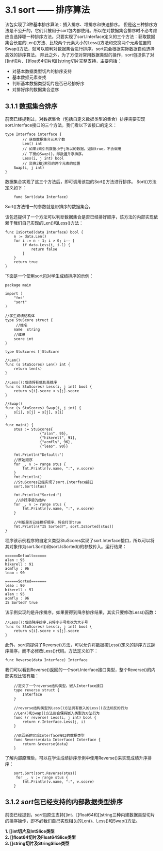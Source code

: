 # 3.1 sort —— 排序算法 #

该包实现了3种基本排序算法：插入排序、堆排序和快速排序。
但是这三种排序方法是不公开的，它们只被用于sort包内部使用。所以在对数据集合排序时不必考虑应当选择哪一种排序方法，只要实现了sort.Interface定义的三个方法：获取数据集合长度的Len()方法、比较两个元素大小的Less()方法和交换两个元素位置的Swap()方法，就可以顺利对数据集合进行排序。sort包会根据实际数据自动选择高效的排序算法。
除此之外，为了方便对常用数据类型的操作，sort包提供了对[]int切片、[]float64切片和[]string切片完整支持，主要包括：
- 对基本数据类型切片的排序支持
- 基本数据元素查找
- 判断基本数据类型切片是否已经排好序
- 对排好序的数据集合逆序

## 3.1.1 数据集合排序 ##

前面已经提到过，对数据集合（包括自定义数据类型的集合）排序需要实现sort.Interface接口的三个方法，我们看以下该接口的定义：

	type Interface interface {
    		// 获取数据集合元素个数
    		Len() int
    		// 如果i索引的数据小于j所以的数据，返回true，不会调用
			// 下面的Swap()，即数据升序排序。
    		Less(i, j int) bool
    		// 交换i和j索引的两个元素的位置
		Swap(i, j int)
	}
	
数据集合实现了这三个方法后，即可调用该包的Sort()方法进行排序。
Sort()方法定义如下：
	
        func Sort(data Interface)

Sort()方法惟一的参数就是带排序的数据集合。

该包还提供了一个方法可以判断数据集合是否已经排好顺序，该方法的内部实现依赖于我们自己实现的Len()和Less()方法：

    func IsSorted(data Interface) bool {
        n := data.Len()
        for i := n - 1; i > 0; i-- {
            if data.Less(i, i-1) {
                return false
            }
        }
        return true
    }

下面是一个使用sort包对学生成绩排序的示例：

```golang
package main

import (
	"fmt"
	"sort"
)

//学生成绩结构体
type StuScore struct {
     //姓名
    name  string
    //成绩
    score int
}

type StuScores []StuScore

//Len()
func (s StuScores) Len() int {
	return len(s)
}

//Less():成绩将有低到高排序
func (s StuScores) Less(i, j int) bool {
	return s[i].score < s[j].score
}

//Swap()
func (s StuScores) Swap(i, j int) {
	s[i], s[j] = s[j], s[i]
}

func main() {
    stus := StuScores{
                {"alan", 95},
                {"hikerell", 91},
                {"acmfly", 96},
                {"leao", 90}}

    fmt.Println("Default:")
    //原始顺序
    for _, v := range stus {
        fmt.Println(v.name, ":", v.score)
    }
    fmt.Println()
    //StuScores已经实现了sort.Interface接口
    sort.Sort(stus)
    
    fmt.Println("Sorted:")
     //排好序后的结构
    for _, v := range stus {
        fmt.Println(v.name, ":", v.score)
    }

    //判断是否已经排好顺序，将会打印true
    fmt.Println("IS Sorted?", sort.IsSorted(stus))
}
```
程序该示例程序的自定义类型StuScores实现了sort.Interface接口，所以可以将其对象作为sort.Sort()和sort.IsSorted()的参数传入。运行结果：  

    ======Default======
    alan : 95
    hikerell : 91
    acmfly : 96
    leao : 90
    
    ======Sorted=======
    leao : 90
    hikerell : 91
    alan : 95
    acmfly : 96
    IS Sorted? true

该示例实现的是升序排序，如果要得到降序排序结果，其实只要修改Less()函数：
```golang
//Less():成绩降序排序,只将小于号修改为大于号
func (s StuScores) Less(i, j int) bool {
	return s[i].score > s[j].score
}
```
此外，*sort*包提供了Reverse()方法，可以允许将数据按Less()定义的排序方式逆序排序，而不必修改Less()代码。方法定义如下：

    func Reverse(data Interface) Interface

我们可以看到Reverse()返回的一个sort.Interface接口类型，整个Reverse()的内部实现比较有趣：
```golang
    //定义了一个reverse结构类型，嵌入Interface接口
    type reverse struct {
        Interface
    }

    //reverse结构类型的Less()方法拥有嵌入的Less()方法相反的行为
    //Len()和Swap()方法则会保持嵌入类型的方法行为
    func (r reverse) Less(i, j int) bool {
        return r.Interface.Less(j, i)
    }

    //返回新的实现Interface接口的数据类型
    func Reverse(data Interface) Interface {
        return &reverse{data}
    }
```
了解内部原理后，可以在学生成绩排序示例中使用Reverse()来实现成绩升序排序：
```golang
    sort.Sort(sort.Reverse(stus))
     for _, v := range stus {
        fmt.Println(v.name, ":", v.score)
    }
```

## 3.1.2 *sort*包已经支持的内部数据类型排序

前面已经提到，*sort*包原生支持[]int、[]float64和[]string三种内建数据类型切片的排序操作，即不必我们自己实现相关的Len()、Less()和Swap()方法。

**1. []int切片及IntSlice类型**  
**2. []float64切片及Float64Slice类型**  
**3. []string切片及StringSlice类型**
